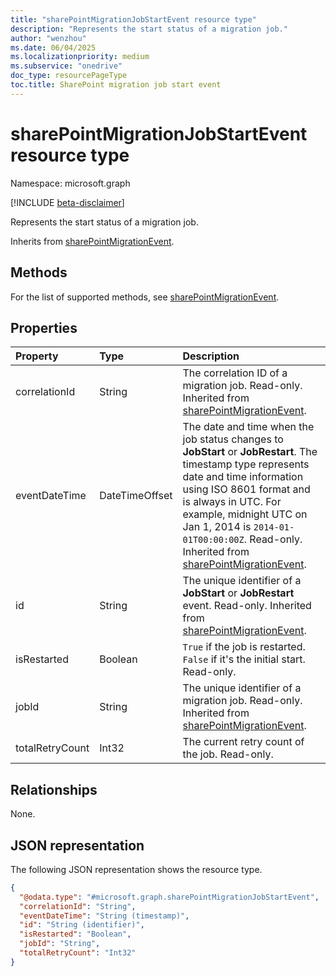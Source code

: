 ```yaml
---
title: "sharePointMigrationJobStartEvent resource type"
description: "Represents the start status of a migration job."
author: "wenzhou"
ms.date: 06/04/2025
ms.localizationpriority: medium
ms.subservice: "onedrive"
doc_type: resourcePageType
toc.title: SharePoint migration job start event
---
```


# sharePointMigrationJobStartEvent resource type

Namespace: microsoft.graph

[!INCLUDE [beta-disclaimer](../../includes/beta-disclaimer.md)]

Represents the start status of a migration job.

Inherits from [sharePointMigrationEvent](../resources/sharepointmigrationevent.md).

## Methods
For the list of supported methods, see [sharePointMigrationEvent](../resources/sharepointmigrationevent.md).

## Properties
|Property|Type|Description|
|:---|:---|:---|
|correlationId|String|The correlation ID of a migration job. Read-only. Inherited from [sharePointMigrationEvent](../resources/sharepointmigrationevent.md).|
|eventDateTime|DateTimeOffset|The date and time when the job status changes to **JobStart** or **JobRestart**. The timestamp type represents date and time information using ISO 8601 format and is always in UTC. For example, midnight UTC on Jan 1, 2014 is `2014-01-01T00:00:00Z`. Read-only. Inherited from [sharePointMigrationEvent](../resources/sharepointmigrationevent.md). |
|id|String|The unique identifier of a **JobStart** or **JobRestart** event. Read-only. Inherited from [sharePointMigrationEvent](../resources/sharepointmigrationevent.md).|
|isRestarted|Boolean|`True` if the job is restarted. `False` if it's the initial start. Read-only.|
|jobId|String|The unique identifier of a migration job. Read-only. Inherited from [sharePointMigrationEvent](../resources/sharepointmigrationevent.md).|
|totalRetryCount|Int32|The current retry count of the job. Read-only.|

## Relationships
None.

## JSON representation
The following JSON representation shows the resource type.
<!-- {
  "blockType": "resource",
  "keyProperty": "id",
  "@odata.type": "microsoft.graph.sharePointMigrationJobStartEvent",
  "baseType": "microsoft.graph.sharePointMigrationEvent",
  "openType": false
}
-->
``` json
{
  "@odata.type": "#microsoft.graph.sharePointMigrationJobStartEvent",
  "correlationId": "String",
  "eventDateTime": "String (timestamp)",
  "id": "String (identifier)",
  "isRestarted": "Boolean",
  "jobId": "String",
  "totalRetryCount": "Int32"
}
```
